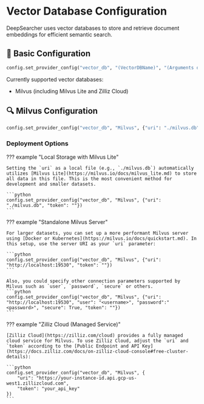 # Vector Database Configuration

DeepSearcher uses vector databases to store and retrieve document embeddings for efficient semantic search.

## 📝 Basic Configuration

```python
config.set_provider_config("vector_db", "(VectorDBName)", "(Arguments dict)")
```

Currently supported vector databases:
- Milvus (including Milvus Lite and Zilliz Cloud)

## 🔍 Milvus Configuration

```python
config.set_provider_config("vector_db", "Milvus", {"uri": "./milvus.db", "token": ""})
```

### Deployment Options

??? example "Local Storage with Milvus Lite"

    Setting the `uri` as a local file (e.g., `./milvus.db`) automatically utilizes [Milvus Lite](https://milvus.io/docs/milvus_lite.md) to store all data in this file. This is the most convenient method for development and smaller datasets.

    ```python
    config.set_provider_config("vector_db", "Milvus", {"uri": "./milvus.db", "token": ""})
    ```

??? example "Standalone Milvus Server"

    For larger datasets, you can set up a more performant Milvus server using [Docker or Kubernetes](https://milvus.io/docs/quickstart.md). In this setup, use the server URI as your `uri` parameter:

    ```python
    config.set_provider_config("vector_db", "Milvus", {"uri": "http://localhost:19530", "token": ""})
    ```

    Also, you could specify other connection parameters supported by Milvus such as `user`, `password`, `secure` or others.
    ```python
    config.set_provider_config("vector_db", "Milvus", {"uri": "http://localhost:19530", "user": "<username>", "password":"<password>", "secure": True, "token": ""})
    ```

??? example "Zilliz Cloud (Managed Service)"

    [Zilliz Cloud](https://zilliz.com/cloud) provides a fully managed cloud service for Milvus. To use Zilliz Cloud, adjust the `uri` and `token` according to the [Public Endpoint and API Key](https://docs.zilliz.com/docs/on-zilliz-cloud-console#free-cluster-details):

    ```python
    config.set_provider_config("vector_db", "Milvus", {
        "uri": "https://your-instance-id.api.gcp-us-west1.zillizcloud.com", 
        "token": "your_api_key"
    })
    ``` 